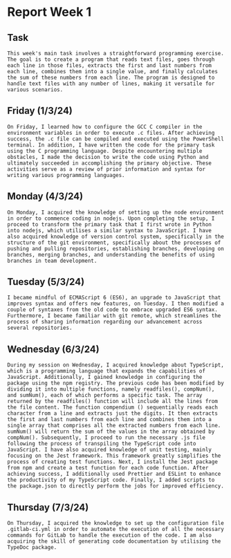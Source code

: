 # Report Week 1

## Task
    This week's main task involves a straightforward programming exercise. The goal is to create a program that reads text files, goes through each line in those files, extracts the first and last numbers from each line, combines them into a single value, and finally calculates the sum of these numbers from each line. The program is designed to handle text files with any number of lines, making it versatile for various scenarios.

## Friday (1/3/24)
    On Friday, I learned how to configure the GCC C compiler in the environment variables in order to execute .c files. After achieving success, the .c file can be compiled and executed using the PowerShell terminal. In addition, I have written the code for the primary task using the C programming language. Despite encountering multiple obstacles, I made the decision to write the code using Python and ultimately succeeded in accomplishing the primary objective. These activities serve as a review of prior information and syntax for writing various programming languages.

## Monday (4/3/24)
    On Monday, I acquired the knowledge of setting up the node environment in order to commence coding in nodejs. Upon completing the setup, I proceed to transform the primary task that I first wrote in Python into nodejs, which utilises a similar syntax to JavaScript. I have also acquired knowledge of version control system, specifically in the structure of the git environment, specifically about the processes of pushing and pulling repositories, establishing branches, developing on branches, merging branches, and understanding the benefits of using branches in team development.

## Tuesday (5/3/24)
    I became mindful of ECMAScript 6 (ES6), an upgrade to JavaScript that improves syntax and offers new features, on Tuesday. I then modified a couple of syntaxes from the old code to embrace upgraded ES6 syntax. Furthermore, I became familiar with git remote, which streamlines the process of sharing information regarding our advancement across several repositories.

## Wednesday (6/3/24)
    During my session on Wednesday, I acquired knowledge about TypeScript, which is a programming language that expands the capabilities of JavaScript. Additionally, I gained knowledge in configuring the package using the npm registry. The previous code has been modified by dividing it into multiple functions, namely readfiles(), compNum(), and sumNum(), each of which performs a specific task. The array returned by the readfiles() function will include all the lines from the file content. The function compendium () sequentially reads each character from a line and extracts just the digits. It then extracts the first and last numbers from each line and combines them into a single array that comprises all the extracted numbers from each line. sumNum() will return the sum of the values in the array obtained by compNum(). Subsequently, I proceed to run the necessary .js file following the process of transpiling the TypeScript code into JavaScript. I have also acquired knowledge of unit testing, mainly focusing on the Jest framework. This framework greatly simplifies the process of creating test functions. Next, I install the Jest package from npm and create a test function for each code function. After achieving success, I additionally used Prettier and ESLint to enhance the productivity of my TypeScript code. Finally, I added scripts to the package.json to directly perform the jobs for improved efficiency.

## Thursday (7/3/24)
    On Thursday, I acquired the knowledge to set up the configuration file .gitlab-ci.yml in order to automate the execution of all the necessary commands for GitLab to handle the execution of the code. I am also acquiring the skill of generating code documentation by utilising the TypeDoc package.

